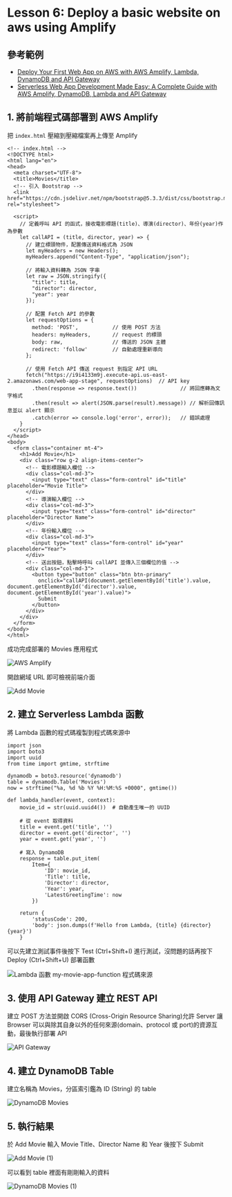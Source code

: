 # Lesson 6: Deploy a basic website on aws using Amplify

## 參考範例

* [Deploy Your First Web App on AWS with AWS Amplify, Lambda, DynamoDB and API Gateway](https://dev.to/juliafmorgado/deploy-your-first-web-app-on-aws-with-aws-amplify-lambda-dynamodb-and-api-gateway-2ah7)
* [Serverless Web App Development Made Easy: A Complete Guide with AWS Amplify, DynamoDB, Lambda and API Gateway](https://kevinkiruri.medium.com/serverless-web-app-development-made-easy-a-complete-guide-with-aws-amplify-dynamodb-lambda-and-052daf5b978d)

## 1. 將前端程式碼部署到 AWS Amplify

把 `index.html` 壓縮到壓縮檔案再上傳至 Amplify

```=html
<!-- index.html -->
<!DOCTYPE html>
<html lang="en">
<head>
  <meta charset="UTF-8">
  <title>Movies</title>
  <!-- 引入 Bootstrap -->
  <link href="https://cdn.jsdelivr.net/npm/bootstrap@5.3.3/dist/css/bootstrap.min.css" rel="stylesheet">

  <script>
    // 定義呼叫 API 的函式，接收電影標題(title)、導演(director)、年份(year)作為參數
    let callAPI = (title, director, year) => {
      // 建立標頭物件，配置傳送資料格式為 JSON
      let myHeaders = new Headers();
      myHeaders.append("Content-Type", "application/json");

      // 將輸入資料轉為 JSON 字串
      let raw = JSON.stringify({
        "title": title,
        "director": director,
        "year": year
      });

      // 配置 Fetch API 的參數
      let requestOptions = {
        method: 'POST',           // 使用 POST 方法
        headers: myHeaders,       // request 的標頭
        body: raw,                // 傳送的 JSON 主體
        redirect: 'follow'        // 自動處理重新導向
      };

      // 使用 Fetch API 傳送 request 到指定 API URL
      fetch("https://i9i4133m9j.execute-api.us-east-2.amazonaws.com/web-app-stage", requestOptions)  // API key
        .then(response => response.text())              // 將回應轉為文字格式
        .then(result => alert(JSON.parse(result).message)) // 解析回傳訊息並以 alert 顯示
        .catch(error => console.log('error', error));   // 錯誤處理
    }
  </script>
</head>
<body>
  <form class="container mt-4">
    <h1>Add Movie</h1>
    <div class="row g-2 align-items-center">
      <!-- 電影標題輸入欄位 -->
      <div class="col-md-3">
        <input type="text" class="form-control" id="title" placeholder="Movie Title">
      </div>
      <!-- 導演輸入欄位 -->
      <div class="col-md-3">
        <input type="text" class="form-control" id="director" placeholder="Director Name">
      </div>
      <!-- 年份輸入欄位 -->
      <div class="col-md-3">
        <input type="text" class="form-control" id="year" placeholder="Year">
      </div>
      <!-- 送出按鈕，點擊時呼叫 callAPI 並傳入三個欄位的值 -->
      <div class="col-md-3">
        <button type="button" class="btn btn-primary"
          onclick="callAPI(document.getElementById('title').value, document.getElementById('director').value, document.getElementById('year').value)">
          Submit
        </button>
      </div>
    </div>
  </form>
</body>
</html>
```

成功完成部署的 Movies 應用程式

![AWS Amplify](https://github.com/user-attachments/assets/8132b706-3da8-4eca-bb5f-25de25f43c6f)

開啟網域 URL 即可檢視前端介面

![Add Movie](https://github.com/user-attachments/assets/9f90b290-965a-4600-aa43-a1839df6c6de)

## 2. 建立 Serverless Lambda 函數

將 Lambda 函數的程式碼複製到程式碼來源中

```=python
import json
import boto3
import uuid
from time import gmtime, strftime

dynamodb = boto3.resource('dynamodb')
table = dynamodb.Table('Movies')
now = strftime("%a, %d %b %Y %H:%M:%S +0000", gmtime())

def lambda_handler(event, context):
    movie_id = str(uuid.uuid4())  # 自動產生唯一的 UUID
    
    # 從 event 取得資料
    title = event.get('title', '')
    director = event.get('director', '')
    year = event.get('year', '')

    # 寫入 DynamoDB
    response = table.put_item(
        Item={
            'ID': movie_id,
            'Title': title,
            'Director': director,
            'Year': year,
            'LatestGreetingTime': now
        })

    return {
        'statusCode': 200,
        'body': json.dumps(f'Hello from Lambda, {title} {director} {year}')
    }
```

可以先建立測試事件後按下 Test (Ctrl+Shift+I) 進行測試，沒問題的話再按下 Deploy (Ctrl+Shift+U) 部署函數

![Lambda 函數 my-movie-app-function 程式碼來源](https://github.com/user-attachments/assets/f5e89037-abeb-4900-b471-5d3e45d96bb8)

## 3. 使用 API Gateway 建立 REST API

建立 POST 方法並開啟 CORS (Cross-Origin Resource Sharing)允許 Server 讓 Browser 可以與除其自身以外的任何來源(domain、protocol 或 port)的資源互動，最後執行部署 API

![API Gateway](https://github.com/user-attachments/assets/1618151c-0a69-4d2e-8033-d00459a958f2)

## 4. 建立 DynamoDB Table

建立名稱為 Movies，分區索引鑑為 ID (String) 的 table

![DynamoDB Movies](https://github.com/user-attachments/assets/3bcddfa7-2c69-4b90-8cc2-68af7aee395c)

## 5. 執行結果

於 Add Movie 輸入 Movie Title、Director Name 和 Year 後按下 Submit

![Add Movie (1)](https://github.com/user-attachments/assets/3a602cd6-234e-4a13-bd73-3136992a43ba)

可以看到 table 裡面有剛剛輸入的資料

![DynamoDB Movies (1)](https://github.com/user-attachments/assets/2c14d2f6-ceed-41f5-b4b2-80badc5f47ca)
